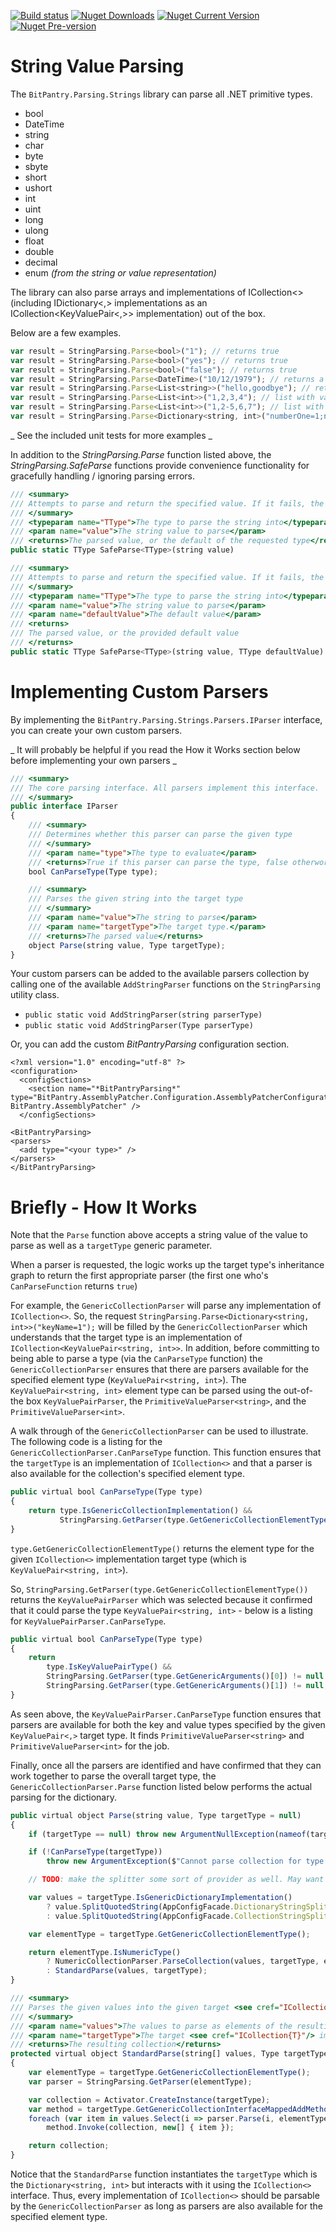 [![Build status](https://ci.appveyor.com/api/projects/status/d3kmyul9d83iuo9g?svg=true)](https://ci.appveyor.com/project/bitpantry/bitpantry-parsing-strings)
[![Nuget Downloads](https://img.shields.io/nuget/dt/bitpantry.parsing.strings.svg)](http://nuget.org/packages/bitpantry.parsing.strings)
[![Nuget Current Version](https://img.shields.io/nuget/v/bitpantry.parsing.strings.svg)](http://nuget.org/packages/bitpantry.parsing.strings)
[![Nuget Pre-version](https://img.shields.io/nuget/vpre/bitpantry.parsing.strings.svg)](http://nuget.org/packages/bitpantry.parsing.strings)

# String Value Parsing

The `BitPantry.Parsing.Strings` library can parse all .NET primitive types.

* bool
* DateTime
* string
* char
* byte
* sbyte
* short
* ushort
* int
* uint
* long
* ulong
* float
* double
* decimal 
* enum _(from the string or value representation)_

The library can also parse arrays and implementations of ICollection<> (including IDictionary<,> implementations as an ICollection<KeyValuePair<,>> implementation) out of the box.

Below are a few examples.

```javascript
var result = StringParsing.Parse<bool>("1"); // returns true
var result = StringParsing.Parse<bool>("yes"); // returns true
var result = StringParsing.Parse<bool>("false"); // returns true
var result = StringParsing.Parse<DateTime>("10/12/1979"); // returns a DateTime
var result = StringParsing.Parse<List<string>>("hello,goodbye"); // returns a list of the given strings
var result = StringParsing.Parse<List<int>>("1,2,3,4"); // list with values 1,2,3,4
var result = StringParsing.Parse<List<int>>("1,2-5,6,7"); // list with values 1,2,3,4,5,6,7
var result = StringParsing.Parse<Dictionary<string, int>("numberOne=1;numberTwo=2"); // Dictionary with two KeyValuePairs
```

_ See the included unit tests for more examples _

In addition to the _StringParsing.Parse_ function listed above, the _StringParsing.SafeParse_ functions provide convenience functionality for gracefully handling / ignoring parsing errors.

```javascript
/// <summary>
/// Attempts to parse and return the specified value. If it fails, the default value of the requested type is returned
/// </summary>
/// <typeparam name="TType">The type to parse the string into</typeparam>
/// <param name="value">The string value to parse</param>
/// <returns>The parsed value, or the default of the requested type</returns>
public static TType SafeParse<TType>(string value)
```

```javascript
/// <summary>
/// Attempts to parse and return the specified value. If it fails, the provided default value is returned
/// </summary>
/// <typeparam name="TType">The type to parse the string into</typeparam>
/// <param name="value">The string value to parse</param>
/// <param name="defaultValue">The default value</param>
/// <returns>
/// The parsed value, or the provided default value
/// </returns>
public static TType SafeParse<TType>(string value, TType defaultValue)
```

# Implementing Custom Parsers
By implementing the `BitPantry.Parsing.Strings.Parsers.IParser` interface, you can create your own custom parsers.

_ It will probably be helpful if you read the How it Works section below before implementing your own parsers _

```javascript
/// <summary>
/// The core parsing interface. All parsers implement this interface.
/// </summary>
public interface IParser
{
	/// <summary>
	/// Determines whether this parser can parse the given type
	/// </summary>
	/// <param name="type">The type to evaluate</param>
	/// <returns>True if this parser can parse the type, false otherwords</returns>
	bool CanParseType(Type type);

	/// <summary>
	/// Parses the given string into the target type
	/// </summary>
	/// <param name="value">The string to parse</param>
	/// <param name="targetType">The target type.</param>
	/// <returns>The parsed value</returns>
	object Parse(string value, Type targetType);
}
```

Your custom parsers can be added to the available parsers collection by calling one of the available `AddStringParser` functions on the `StringParsing` utility class.

* `public static void AddStringParser(string parserType)`
* `public static void AddStringParser(Type parserType)`

Or, you can add the custom _BitPantryParsing_ configuration section.

```
<?xml version="1.0" encoding="utf-8" ?>
<configuration>
  <configSections>
    <section name="*BitPantryParsing*" type="BitPantry.AssemblyPatcher.Configuration.AssemblyPatcherConfiguration, BitPantry.AssemblyPatcher" />
  </configSections>
```

```
<BitPantryParsing>
<parsers>
  <add type="<your type>" />
</parsers>
</BitPantryParsing>
```

# Briefly - How It Works
Note that the `Parse` function above accepts a string value of the value to parse as well as a `targetType` generic parameter. 

When a parser is requested, the logic works up the target type's inheritance graph to return the first appropriate parser (the first one who's ` CanParseFunction ` returns ` true `)

For example, the ` GenericCollectionParser ` will parse any implementation of ` ICollection<>`. So, the request ` StringParsing.Parse<Dictionary<string, int>>("keyName=1"); ` will be filled by the ` GenericCollectionParser ` which understands that the target type is an implementation of ` ICollection<KeyValuePair<string, int>> `. In addition, before committing to being able to parse a type (via the ` CanParseType ` function) the ` GenericCollectionParser ` ensures that there are parsers available for the specified element type (`KeyValuePair<string, int>`). The ` KeyValuePair<string, int> ` element type can be parsed using the out-of-the box ` KeyValuePairParser `, the ` PrimitiveValueParser<string> `, and the ` PrimitiveValueParser<int> `. 

A walk through of the ` GenericCollectionParser ` can be used to illustrate. The following code is a listing for the ` GenericCollectionParser.CanParseType ` function. This function ensures that the ` targetType ` is an implementation of ` ICollection<> ` and that a parser is also available for the collection's specified element type.

```javascript
public virtual bool CanParseType(Type type)
{
	return type.IsGenericCollectionImplementation() &&
		   StringParsing.GetParser(type.GetGenericCollectionElementType()) != null;
}
```

` type.GetGenericCollectionElementType() ` returns the element type for the given ` ICollection<> ` implementation target type (which is ` KeyValuePair<string, int> `).

So, ` StringParsing.GetParser(type.GetGenericCollectionElementType()) ` returns the ` KeyValuePairParser ` which was selected because it confirmed that it could parse the type ` KeyValuePair<string, int> ` - below is a listing for ` KeyValuePairParser.CanParseType `.

```javascript
public virtual bool CanParseType(Type type)
{
	return
		type.IsKeyValuePairType() &&
		StringParsing.GetParser(type.GetGenericArguments()[0]) != null &&
		StringParsing.GetParser(type.GetGenericArguments()[1]) != null;
}
```

As seen above, the ` KeyValuePairParser.CanParseType ` function ensures that parsers are available for both the key and value types specified by the given ` KeyValuePair<,> ` target type. It finds ` PrimitiveValueParser<string> ` and ` PrimitiveValueParser<int> ` for the job.

Finally, once all the parsers are identified and have confirmed that they can work together to parse the overall target type, the ` GenericCollectionParser.Parse ` function listed below performs the actual parsing for the dictionary.

```javascript
public virtual object Parse(string value, Type targetType = null)
{
	if (targetType == null) throw new ArgumentNullException(nameof(targetType));

	if (!CanParseType(targetType))
		throw new ArgumentException($"Cannot parse collection for type {targetType.FullName}");

	// TODO: make the splitter some sort of provider as well. May want to use a regex or pipe

	var values = targetType.IsGenericDictionaryImplementation()
		? value.SplitQuotedString(AppConfigFacade.DictionaryStringSpliter)
		: value.SplitQuotedString(AppConfigFacade.CollectionStringSpliter);

	var elementType = targetType.GetGenericCollectionElementType();

	return elementType.IsNumericType() 
		? NumericCollectionParser.ParseCollection(values, targetType, elementType) 
		: StandardParse(values, targetType); 
}

/// <summary>
/// Parses the given values into the given target <see cref="ICollection{T}"/> implementation
/// </summary>
/// <param name="values">The values to parse as elements of the resulting collection</param>
/// <param name="targetType">The target <see cref="ICollection{T}"/> implementation type</param>
/// <returns>The resulting collection</returns>
protected virtual object StandardParse(string[] values, Type targetType)
{
	var elementType = targetType.GetGenericCollectionElementType();
	var parser = StringParsing.GetParser(elementType);

	var collection = Activator.CreateInstance(targetType);
	var method = targetType.GetGenericCollectionInterfaceMappedAddMethod();
	foreach (var item in values.Select(i => parser.Parse(i, elementType)))
		method.Invoke(collection, new[] { item });

	return collection;
}
```

Notice that the ` StandardParse ` function instantiates the ` targetType ` which is the ` Dictionary<string, int> ` but interacts with it using the ` ICollection<> ` interface. Thus, every implementation of ` ICollection<> ` should be parsable by the ` GenericCollectionParser ` as long as parsers are also available for the specified element type.


